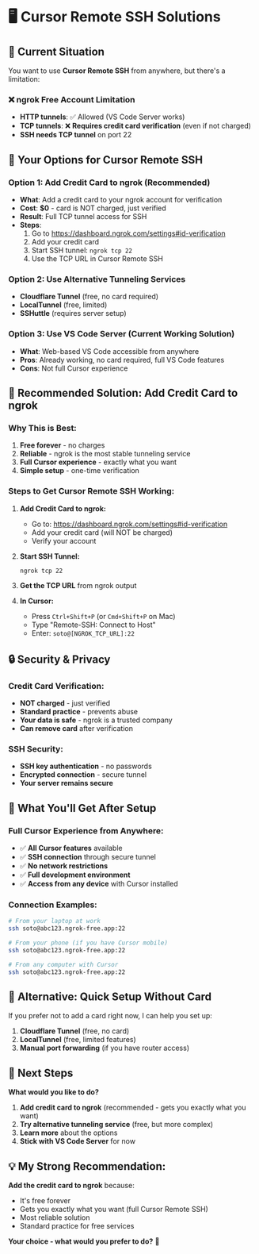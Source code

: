 # 🖥️ Cursor Remote SSH Solutions

## 🚨 **Current Situation**

You want to use **Cursor Remote SSH** from anywhere, but there's a limitation:

### ❌ **ngrok Free Account Limitation**
- **HTTP tunnels**: ✅ Allowed (VS Code Server works)
- **TCP tunnels**: ❌ **Requires credit card verification** (even if not charged)
- **SSH needs TCP tunnel** on port 22

## 🎯 **Your Options for Cursor Remote SSH**

### **Option 1: Add Credit Card to ngrok (Recommended)**
- **What**: Add a credit card to your ngrok account for verification
- **Cost**: **$0** - card is NOT charged, just verified
- **Result**: Full TCP tunnel access for SSH
- **Steps**: 
  1. Go to https://dashboard.ngrok.com/settings#id-verification
  2. Add your credit card
  3. Start SSH tunnel: `ngrok tcp 22`
  4. Use the TCP URL in Cursor Remote SSH

### **Option 2: Use Alternative Tunneling Services**
- **Cloudflare Tunnel** (free, no card required)
- **LocalTunnel** (free, limited)
- **SSHuttle** (requires server setup)

### **Option 3: Use VS Code Server (Current Working Solution)**
- **What**: Web-based VS Code accessible from anywhere
- **Pros**: Already working, no card required, full VS Code features
- **Cons**: Not full Cursor experience

## 🚀 **Recommended Solution: Add Credit Card to ngrok**

### **Why This is Best:**
1. **Free forever** - no charges
2. **Reliable** - ngrok is the most stable tunneling service
3. **Full Cursor experience** - exactly what you want
4. **Simple setup** - one-time verification

### **Steps to Get Cursor Remote SSH Working:**

1. **Add Credit Card to ngrok:**
   - Go to: https://dashboard.ngrok.com/settings#id-verification
   - Add your credit card (will NOT be charged)
   - Verify your account

2. **Start SSH Tunnel:**
   ```bash
   ngrok tcp 22
   ```

3. **Get the TCP URL** from ngrok output

4. **In Cursor:**
   - Press `Ctrl+Shift+P` (or `Cmd+Shift+P` on Mac)
   - Type "Remote-SSH: Connect to Host"
   - Enter: `soto@[NGROK_TCP_URL]:22`

## 🔒 **Security & Privacy**

### **Credit Card Verification:**
- **NOT charged** - just verified
- **Standard practice** - prevents abuse
- **Your data is safe** - ngrok is a trusted company
- **Can remove card** after verification

### **SSH Security:**
- **SSH key authentication** - no passwords
- **Encrypted connection** - secure tunnel
- **Your server remains secure**

## 📱 **What You'll Get After Setup**

### **Full Cursor Experience from Anywhere:**
- ✅ **All Cursor features** available
- ✅ **SSH connection** through secure tunnel
- ✅ **No network restrictions**
- ✅ **Full development environment**
- ✅ **Access from any device** with Cursor installed

### **Connection Examples:**
```bash
# From your laptop at work
ssh soto@abc123.ngrok-free.app:22

# From your phone (if you have Cursor mobile)
ssh soto@abc123.ngrok-free.app:22

# From any computer with Cursor
ssh soto@abc123.ngrok-free.app:22
```

## 🚨 **Alternative: Quick Setup Without Card**

If you prefer not to add a card right now, I can help you set up:

1. **Cloudflare Tunnel** (free, no card)
2. **LocalTunnel** (free, limited features)
3. **Manual port forwarding** (if you have router access)

## 🎯 **Next Steps**

**What would you like to do?**

1. **Add credit card to ngrok** (recommended - gets you exactly what you want)
2. **Try alternative tunneling service** (free, but more complex)
3. **Learn more** about the options
4. **Stick with VS Code Server** for now

## 💡 **My Strong Recommendation:**

**Add the credit card to ngrok** because:
- It's free forever
- Gets you exactly what you want (full Cursor Remote SSH)
- Most reliable solution
- Standard practice for free services

**Your choice - what would you prefer to do?** 🎯
